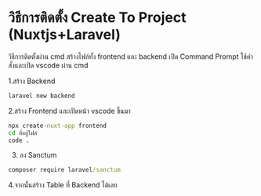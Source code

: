 # วิธีการติดตั้ง Create To Project (Nuxtjs+Laravel)

วิธีการติดตั้งผ่าน cmd สร้างไฟล์ทั้ง frontend และ backend
เปิด Command Prompt ใช้คำสั่งและเปิด vscode ผ่าน cmd

1.สร้าง Backend
```cmd
laravel new backend
```

2.สร้าง Frontend และเปิดหน้า vscode ขึ้นมา
```cmd
npx create-nuxt-app frontend
cd ที่อยู่ไฟล์
code .
```

3. ลง Sanctum
```cmd
composer require laravel/sanctum
```

4.จากนั้นสร้าง Table ที่ Backend ได้เลย

